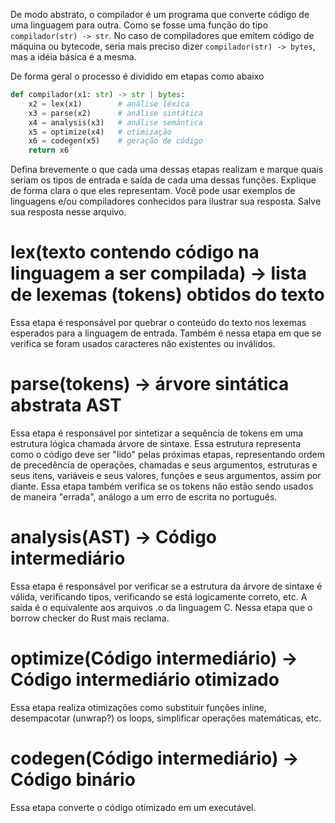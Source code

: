 De modo abstrato, o compilador é um programa que converte código de uma
linguagem para outra. Como se fosse uma função do tipo `compilador(str) -> str`.
No caso de compiladores que emitem código de máquina ou bytecode, seria mais
preciso dizer `compilador(str) -> bytes`, mas a idéia básica é a mesma.

De forma geral o processo é dividido em etapas como abaixo

```python
def compilador(x1: str) -> str | bytes:
    x2 = lex(x1)        # análise léxica
    x3 = parse(x2)      # análise sintática
    x4 = analysis(x3)   # análise semântica
    x5 = optimize(x4)   # otimização
    x6 = codegen(x5)    # geração de código
    return x6
```

Defina brevemente o que cada uma dessas etapas realizam e marque quais seriam os
tipos de entrada e saída de cada uma dessas funções. Explique de forma clara o
que eles representam. Você pode usar exemplos de linguagens e/ou compiladores
conhecidos para ilustrar sua resposta. Salve sua resposta nesse arquivo.

# lex(texto contendo código na linguagem a ser compilada) -> lista de lexemas (tokens) obtidos do texto
Essa etapa é responsável por quebrar o conteúdo do texto nos lexemas esperados para a linguagem de entrada. Também é nessa etapa em que se verifica se foram usados caracteres não existentes ou inválidos.
 
# parse(tokens) -> árvore sintática abstrata AST
Essa etapa é responsável por sintetizar a sequência de tokens em uma estrutura lógica chamada árvore de sintaxe. Essa estrutura representa como o código deve ser "lido" pelas próximas etapas, representando
ordem de precedência de operações, chamadas e seus argumentos, estruturas e seus itens, variáveis e seus
valores, funções e seus argumentos, assim por diante. Essa etapa também verifica se os tokens não estão
sendo usados de maneira "errada", análogo a um erro de escrita no português.

# analysis(AST) -> Código intermediário
Essa etapa é responsável por verificar se a estrutura da árvore de sintaxe é válida, verificando tipos,
verificando se está logicamente correto, etc. A saída é o equivalente aos arquivos .o da linguagem C.
Nessa etapa que o borrow checker do Rust mais reclama.

# optimize(Código intermediário) -> Código intermediário otimizado
Essa etapa realiza otimizações como substituir funções inline, desempacotar (unwrap?) os loops, simplificar
operações matemáticas, etc.

# codegen(Código intermediário) -> Código binário
Essa etapa converte o código otimizado em um executável.